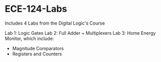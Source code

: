 # ECE-124-Labs
Includes 4 Labs from the Digital Logic's Course

Lab 1: Logic Gates
Lab 2: Full Adder + Multiplexers
Lab 3: Home Energy Monitor, which include: 
- Magnitude Comparators
- Registers and Counters


